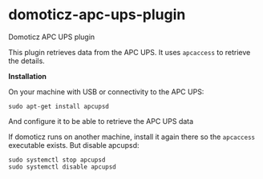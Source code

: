 # domoticz-apc-ups-plugin
Domoticz APC UPS plugin

This plugin retrieves data from the APC UPS. It uses `apcaccess` to retrieve the details.

**Installation**

On your machine with USB or connectivity to the APC UPS:

```sudo apt-get install apcupsd ```

And configure it to be able to retrieve the APC UPS data

If domoticz runs on another machine, install it again there so the `apcaccess` executable exists. But disable apcupsd:

```
sudo systemctl stop apcupsd
sudo systemctl disable apcupsd
```

